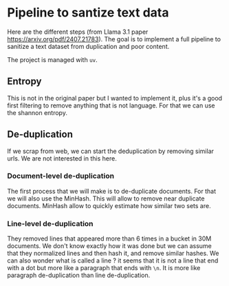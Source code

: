 # Pipeline to santize text data

Here are the different steps (from Llama 3.1 paper https://arxiv.org/pdf/2407.21783). The goal is to implement a full pipeline to sanitize a text dataset from duplication and poor content.

The project is managed with `uv`.

## Entropy

This is not in the original paper but I wanted to implement it, plus it's a good first filtering to remove anything that is not language.
For that we can use the shannon entropy.

## De-duplication

If we scrap from web, we can start the deduplication by removing similar urls. We are not interested in this here.

### Document-level de-duplication

The first process that we will make is to de-duplicate documents. For that we will also use the MinHash. This will allow to remove near duplicate documents. MinHash allow to quickly estimate how similar two sets are. 

### Line-level de-duplication

They removed lines that appeared more than 6 times in a bucket in 30M documents. We don't know exactly how it was done but we can assume that they normalized lines and then hash it, and remove similar hashes.
We can also wonder what is called a line ? it seems that it is not a line that end with a dot but more like a paragraph that ends with `\n`. It is more like paragraph de-duplication than line de-duplication.